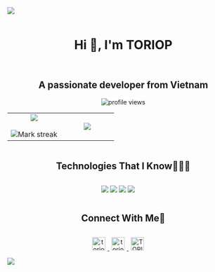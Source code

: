 
<!--horizontal divider(gradiant)-->
<img src="https://user-images.githubusercontent.com/73097560/115834477-dbab4500-a447-11eb-908a-139a6edaec5c.gif">

<!--h1 without bottom border-->
<div id="user-content-toc">
  <ul align="center">
    <summary><h1 style="display: inline-block">Hi 👋, I'm TORIOP</h1></summary>
  </ul>
</div>

<!--h2 without bottom border-->
<div id="user-content-toc">
  <ul align="center">
    <summary>
      <h2 style="display: inline-block">
      A passionate developer from Vietnam
      <!-- Talk is cheap. Show me the code. -->
      </h2>
    </summary>
    <img src="https://komarev.com/ghpvc/?username=your-TORIOP23&color=0069b4" alt="profile views" />
  </ul>
</div>


<!--Intro start-->
<!-- - 🔭 I’m currently working on **AWS, React, React Native, Nodejs, MongoDB**

- 🌱 I’m currently learning **to put together multiple Hyper Beast Stack for Scalable Applications.**

- ☁️ I've keen interest in cloud computing. So,I'm learning **AWS**

- 💬 Ask me about **AWS, react, react-native, nodejs, mongoDB**

- 📫 Feel free to reach me out **nishantjangid6377@gmail.com** -->
<!--Intro end-->



<!--- stats -->
<p align="center">
  <!--- stats (start) -->
<table align="center">
<tr border="none">
<td width="50%" align="center">
  
  <img  align="center"  src="https://github-readme-stats.vercel.app/api?username=TORIOP23&theme=dark&show_icons=true&count_private=true" />
  <br></br>
  <img  title="🔥 Get streak stats for your profile at git.io/streak-stats" alt="Mark streak" src="https://nirzak-streak-stats.vercel.app?user=TORIOP23&theme=dark" /> 
</td>

<td width="50%" align="center">

  <img  align="center"  src="https://github-readme-stats.anuraghazra1.vercel.app/api/top-langs/?username=TORIOP23&theme=dark&hide_border=false&no-bg=true&no-frame=true&langs_count=7"/>
  
  </td>
</tr>
</table>
<!--- stats (end) -->
</p>        
<!--- stats (end) -->


<!--h1 without bottom border-->
<div id="user-content-toc">
  <ul align="center">
    <summary><h2 style="display: inline-block">Technologies That I Know👨🏻‍💻</h2></summary>
  </ul>
</div>
<!--tech stack icons-->
<p align="center">
  <a>
    <img src="https://skillicons.dev/icons?i=angular,nextjs,spring,postgres,mongodb,mysql,react,tailwind&perline=14" />
  </a>
  <a>
    <img src="https://skillicons.dev/icons?i=git,github,docker,nodejs,postman,npm,pnpm,vim,gradle&perline=14" />
  </a>
  <a>
    <img src="https://skillicons.dev/icons?i=py,java,kotlin,ts,css,html,md,cpp&perline=14" />
  </a>
  <a>
    <img src="https://skillicons.dev/icons?i=obsidian,notion,ubuntu&perline=14" />
  </a>
</p>


<!-- Connect with me -->
<!--h2 without bottom border-->
<div id="user-content-toc">
  <ul align="center">
    <summary><h2 style="display: inline-block">Connect With Me🤝</h2></summary>
  </ul>
</div>

<!--icons and links-->
<p align="center">
<a href="https://www.linkedin.com/in/tran-duc-vinh-toriop/" target="_blank">
<img src="https://img.shields.io/badge/linkedin-%231DA1F2.svg?style=for-the-badge&logo=linkedin-white&logoColor=white" alt="toriop" style="height: 30px; margin: 0 5px;">
</a>
<a href="mailto:vinhtran23022003@gmail.com" target="_blank">
  <img src="https://img.shields.io/badge/gmail-EA4335.svg?style=for-the-badge&logo=gmail&logoColor=white" alt="toriop" style="height: 30px; margin: 0 5px;">
</a>
<a href="https://www.facebook.com/TORIOP/" target="_blank">
<img alt="TORIOP | Facebook" src="https://img.shields.io/badge/Facebook-%231877F2.svg?style=for-the-badge&logo=facebook&logoColor=white" alt="toriop" style="height: 30px; margin: 0 5px;"/>
</a>
<!-- <a href="mailto:vinhtran23022003@gmail.com?>
<img align="center" alt="TORIOP | Gmail" width="30em" src="https://img.icons8.com/ios-glyphs/50/000000/gmail.png" />
<a href="https://www.linkedin.com/in/tran-duc-vinh-toriop/" target="blank"><img align="center" src="https://user-images.githubusercontent.com/88904952/234979284-68c11d7f-1acc-4f0c-ac78-044e1037d7b0.png" alt="linkedin" height="50" width="50" /></a>  -->

</p>


<!--horizontal divider(gradiant)-->
<img src="https://user-images.githubusercontent.com/73097560/115834477-dbab4500-a447-11eb-908a-139a6edaec5c.gif">